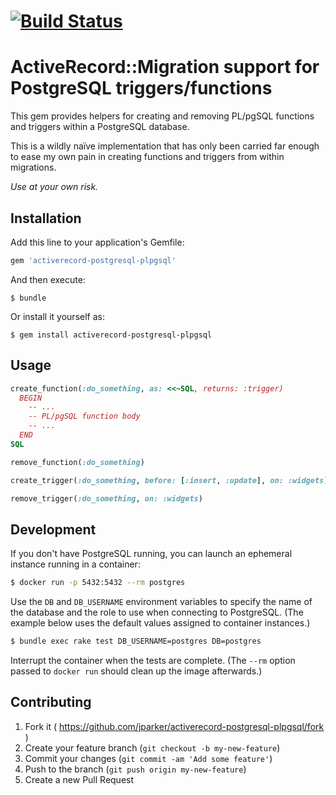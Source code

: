 # [![Build Status](https://travis-ci.org/jparker/activerecord-postgresql-plpgsql.svg?branch=master)](https://travis-ci.org/jparker/activerecord-postgresql-plpgsql)

# ActiveRecord::Migration support for PostgreSQL triggers/functions

This gem provides helpers for creating and removing PL/pgSQL functions and
triggers within a PostgreSQL database.

This is a wildly naïve implementation that has only been carried far enough
to ease my own pain in creating functions and triggers from within
migrations.

*Use at your own risk.*

## Installation

Add this line to your application's Gemfile:

```ruby
gem 'activerecord-postgresql-plpgsql'
```

And then execute:

    $ bundle

Or install it yourself as:

    $ gem install activerecord-postgresql-plpgsql

## Usage

```ruby
create_function(:do_something, as: <<~SQL, returns: :trigger)
  BEGIN
    -- ...
    -- PL/pgSQL function body
    -- ...
  END
SQL
```

```ruby
remove_function(:do_something)
```

```ruby
create_trigger(:do_something, before: [:insert, :update], on: :widgets)
```

```ruby
remove_trigger(:do_something, on: :widgets)
```

## Development

If you don't have PostgreSQL running, you can launch an ephemeral instance
running in a container:

```bash
$ docker run -p 5432:5432 --rm postgres
```

Use the `DB` and `DB_USERNAME` environment variables to specify the name of the
database and the role to use when connecting to PostgreSQL. (The example below
uses the default values assigned to container instances.)

```bash
$ bundle exec rake test DB_USERNAME=postgres DB=postgres
```

Interrupt the container when the tests are complete. (The `--rm` option passed
to `docker run` should clean up the image afterwards.)

## Contributing

1. Fork it ( https://github.com/jparker/activerecord-postgresql-plpgsql/fork )
2. Create your feature branch (`git checkout -b my-new-feature`)
3. Commit your changes (`git commit -am 'Add some feature'`)
4. Push to the branch (`git push origin my-new-feature`)
5. Create a new Pull Request
